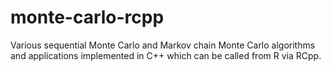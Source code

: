 # monte-carlo-rcpp
Various sequential Monte Carlo and Markov chain Monte Carlo algorithms and applications implemented in C++ which can be called from R via RCpp.
